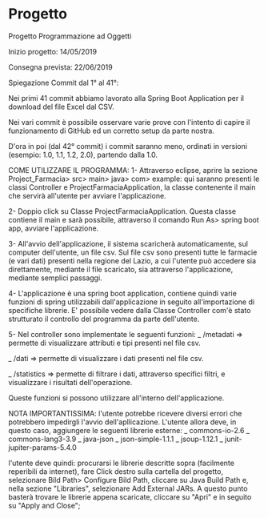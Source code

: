 # Progetto
Progetto Programmazione ad Oggetti

Inizio progetto: 14/05/2019

Consegna prevista: 22/06/2019

Spiegazione Commit dal 1° al 41°:

Nei primi 41 commit abbiamo lavorato alla Spring Boot Application per il download del file Excel dal CSV.

Nei vari commit è possibile osservare varie prove con l'intento di capire il funzionamento di GitHub ed un corretto setup da parte nostra.

D'ora in poi (dal 42° commit) i commit saranno meno, ordinati in versioni (esempio: 1.0, 1.1, 1.2, 2.0), partendo dalla 1.0.

COME UTILIZZARE IL PROGRAMMA:
1- Attraverso eclipse, aprire la sezione Project_Farmacia> src> main> java> com> example:
   qui saranno presenti le classi Controller e ProjectFarmaciaApplication, la classe contenente il main che servirà all'utente per          avviare l'applicazione.
  
2- Doppio click su Classe ProjectFarmaciaApplication. Questa classe contiene il main e sarà possibile, attraverso il comando Run As>        spring boot app, avviare l'applicazione.

3- All'avvio dell'applicazione, il sistema scaricherà automaticamente, sul computer dell'utente, un file csv. Sul file csv sono presenti    tutte le farmacie (e vari dati) presenti nella regione del Lazio, a cui l'utente può accedere sia direttamente, mediante il file        scaricato, sia attraverso l'applicazione, mediante semplici passaggi. 

4- L'applicazione è una spring boot application, contiene quindi varie funzioni di spring utilizzabili dall'applicazione in seguito        all'importazione di specifiche librerie. E' possibile vedere dalla Classe Controller com'è stato strutturato il controllo del            programma da parte dell'utente.

5- Nel controller sono implementate le seguenti funzioni:
   _ /metadati => permette di visualizzare attributi e tipi presenti nel file csv.
   
   _ /dati => permette di visualizzare i dati presenti nel file csv.
   
   _ /statistics => permette di filtrare i dati, attraverso specifici filtri, e visualizzare i risultati dell'operazione.
   
   Queste funzioni si possono utilizzare all'interno dell'applicazione.
   
NOTA IMPORTANTISSIMA: l'utente potrebbe ricevere diversi errori che potrebbero impedirgli l'avvio dell'apllicazione. L'utente allora                           deve, in questo caso, aggiungere le seguenti librerie esterne:
                      _ commons-io-2.6
                      _ commons-lang3-3.9
                      _ java-json
                      _ json-simple-1.1.1
                      _ jsoup-1.12.1
                      _ junit-jupiter-params-5.4.0
                      
l'utente deve quindi: procurarsi le librerie descritte sopra (facilmente reperibili da internet), fare Click destro sulla cartella del progetto, selezionare Bild Path> Configure Bild Path, cliccare su Java Build Path e, nella sezione "Libraries", selezionare Add External JARs. A questo punto basterà trovare le librerie appena scaricate, cliccare su "Apri" e in seguito su "Apply and Close";    

